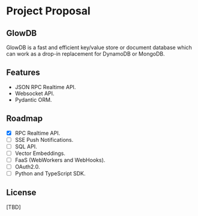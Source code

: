 # Project Proposal

## GlowDB

GlowDB is a fast and efficient key/value store or document database which can work as a drop-in replacement for DynamoDB or MongoDB.

## Features

- JSON RPC Realtime API.
- Websocket API.
- Pydantic ORM.

## Roadmap

- [x] RPC Realtime API.
- [ ] SSE Push Notifications.
- [ ] SQL API.
- [ ] Vector Embeddings.
- [ ] FaaS (WebWorkers and WebHooks).
- [ ] OAuth2.0.
- [ ] Python and TypeScript SDK.

## License

[TBD]
